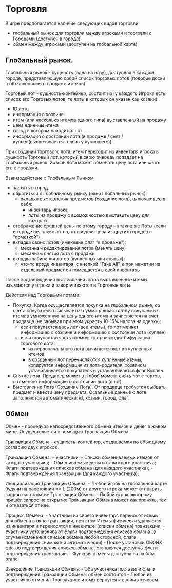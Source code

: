﻿# Торговля #

В игре предполагается наличие следующих видов торговли:
- глобальный рынок для торговли между игроками и торговли с Городами (доступен в городе)
- обмен между игроками (доступен на глобальной карте)


## Глобальный рынок.

Глобальный рынок - сущность (одна на игру), доступная в каждом городе, представляющую собой список торговых лотов (подобие доски с объявлениями о продаже итемов).

Торговый лот - сущность-контейнер, состоит из (у каждого Игрока есть список его Торговых лотов, те лоты в которых он указан как хозяин):
- ID лота
- информация о хозяине
- итем (или несколько итемов одного типа) выставленный на продажу
- цена единицы итема
- город в котором находится лот
- информация о состоянии лота (в продаже / снят / куплен(высвечивается только у купившего))

При создании торгового лота, итем переходит из инвентаря игрока в сущность Торговый лот,
который в свою очередь попадает на Глобальный рынок. Хозяин лота может поменять цену
лота или снять его с продажи. 

Взаимодействие с Глобальным Рынком: 
- заехать в город
- обратиться к Глобальному рынку (окно Глобальный рынок):
	- вкладка выставления предметов (создание лота), включающее в себя:
		- инвентарь игрока
		- лоты на продажу с возможностью выставить цену для каждого
- отображение средней цены по этому городу на такие же Лоты (если в городе нет таких лотов, то средняя цена из других городов с “пометкой”)
- вкладка своих лотов (имеющие флаг “в продаже”):
	- механизм редактирования лотов (менять цену)
	- механизм снятия лота с продажи
- вкладка забирания лотов (купленных или снятых):
	- что-то вроде инвентаря, с кнопкой “Take All”, а при нажатии на отдельный предмет он помещается в свой инвентарь

После подтверждения выставления лотов выставленные итемы изымаются у игрока и заворачиваются в Торговые лоты. 

Действия над Торговыми лотами:
- Покупка. Когда осуществляется покупка на глобальном рынке, со счета покупателя списывается сумма равная кол-ву покупаемых итемов умноженную на цену одного итема и зачисляется на счет продавца (не забывая при этом украсть 10-15% налога на сделку):
	- если покупается весь лот (все итемы), то лот меняет информацию о хозяине и информацию о состоянии лота (куплен)
	- если покупается часть итемов, то происходит бифуркация торгового лота:
		- из первоначального лота вычитается кол-во купленных итемов
		- в созданный лот перечисляются купленные итемы, копируется информация из лота-родителя, хозяином устанавливается покупатель и устанавливается флаг Куплен.
- Снятие лота. Продавец может в любой момент снять лот с торгов, лот меняет информацию о состоянии лота (снят)
- Выставление Лота (Создание Лота). От продавца требуется выбрать предмет и ввести цену предмета. Остальные данные о лоте заполняются автоматически: id, хозяин, город, флаг.


## Обмен ##

Обмен - процедура непосредственного обмена итемов и денег в живом мире. Осуществляется с помощью Транзакции Обмена.

Транзакция Обмена - сущность-контейнер, создаваемая по обоюдному согласию двух игроков.

Транзакция Обмена:
	- Участники;
	- Списки обмениваемых итемов от каждого участника;
	- Обмениваемые деньги от каждого участника;
	- Флаги подтверждения списков обмена (для каждого участника);
	- Флаги подтверждения транзакции (для каждого участника);

Инициализация Транзакции Обмена:
	- Любой игрок на глобальной карте будучи на расстоянии <= L (200м) от другого игрока может отправить запрос на открытие Транзакции Обмена
	- Любой игрок, которому пришёл запрос на открытие Транзакции Обмена может как принять, так и отказаться от неё. 

Процесс Обмена:
	- Участники из своего инвентаря переносят итемы для обмена в окно транзакции, при этом Итемы физически удаляются из инвентаря и переносятся к инвентари (списки обмена) транзакции;
	- Участники устанавливают флаги подтверждения списков обмена (в случае изменения списков обмена любой стороной, флаги подтверждения снимаются автоматически)
	- После установки ОБОИХ флагов подтверждения списков обмена, становятся доступны флаги подтверждения транзакции.
	- Функция отмены доступна на любом этапе
	
Завершение Транзакции Обмена:
	- Оба участника поставили флаги подтверждения Транзакции Обмена: обмен состоится
	- Любой из участников отменил Транзакцию: итемы вернутся к своим хозяевам
